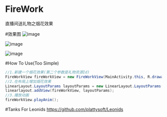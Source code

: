 # FireWork
直播间送礼物之烟花效果

#效果图
![image](https://github.com/jingtianxiaozhi/FireWork/blob/master/gif/iclauncher.gif?raw=true)

![image](https://github.com/jingtianxiaozhi/FireWork/blob/master/gif/rose.gif?raw=true)

![image](https://github.com/jingtianxiaozhi/FireWork/blob/master/gif/heart.gif?raw=true)

#How To Use(Too Simple)
```java  
//1.新建一个烟花效果(第二个参数是礼物资源Id)
FireWorkView fireWorkView = new FireWorkView(MainActivity.this, R.drawable.heart);
//2.在布局上增加烟花效果
LinearLayout.LayoutParams layoutParams = new LinearLayout.LayoutParams(-1, -1);
linearlayout.addView(fireWorkView, layoutParams);
//3.播放动画
fireWorkView.playAnim();
```

#Tanks For Leonids
https://github.com/plattysoft/Leonids
